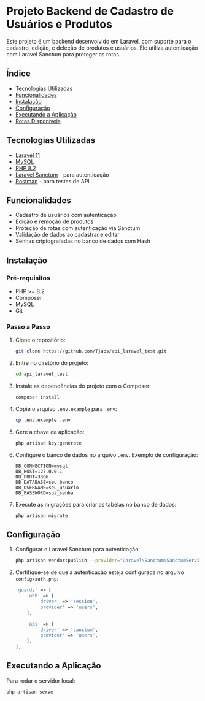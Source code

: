 # Projeto Backend de Cadastro de Usuários e Produtos

Este projeto é um backend desenvolvido em Laravel, com suporte para o cadastro, edição, e deleção de produtos e usuários. Ele utiliza autenticação com Laravel Sanctum para proteger as rotas.

## Índice

- [Tecnologias Utilizadas](#tecnologias-utilizadas)
- [Funcionalidades](#funcionalidades)
- [Instalação](#instalação)
- [Configuração](#configuração)
- [Executando a Aplicação](#executando-a-aplicação)
- [Rotas Disponíveis](#rotas-disponíveis)

## Tecnologias Utilizadas

- [Laravel 11](https://laravel.com/)
- [MySQL](https://www.mysql.com/)
- [PHP 8.2](https://www.php.net/releases/8.2/en.php)
- [Laravel Sanctum](https://laravel.com/docs/11.x/sanctum) - para autenticação
- [Postman](https://www.postman.com/) - para testes de API

## Funcionalidades

- Cadastro de usuários com autenticação
- Edição e remoção de produtos
- Proteção de rotas com autenticação via Sanctum
- Validação de dados ao cadastrar e editar
- Senhas criptografadas no banco de dados com Hash

## Instalação

### Pré-requisitos

- PHP >= 8.2
- Composer
- MySQL
- Git

### Passo a Passo

1. Clone o repositório:

    ```bash
    git clone https://github.com/Tjaos/api_laravel_test.git
    ```

2. Entre no diretório do projeto:

    ```bash
    cd api_laravel_test
    ```

3. Instale as dependências do projeto com o Composer:

    ```bash
    composer install
    ```

4. Copie o arquivo `.env.example` para `.env`:

    ```bash
    cp .env.example .env
    ```

5. Gere a chave da aplicação:

    ```bash
    php artisan key:generate
    ```

6. Configure o banco de dados no arquivo `.env`. Exemplo de configuração:

    ```
    DB_CONNECTION=mysql
    DB_HOST=127.0.0.1
    DB_PORT=3306
    DB_DATABASE=seu_banco
    DB_USERNAME=seu_usuario
    DB_PASSWORD=sua_senha
    ```

7. Execute as migrações para criar as tabelas no banco de dados:

    ```bash
    php artisan migrate
    ```

## Configuração

1. Configurar o Laravel Sanctum para autenticação:

    ```bash
    php artisan vendor:publish --provider="Laravel\Sanctum\SanctumServiceProvider"
    ```

2. Certifique-se de que a autenticação esteja configurada no arquivo `config/auth.php`:

    ```php
    'guards' => [
        'web' => [
            'driver' => 'session',
            'provider' => 'users',
        ],

        'api' => [
            'driver' => 'sanctum',
            'provider' => 'users',
        ],
    ],
    ```

## Executando a Aplicação

Para rodar o servidor local:

```bash
php artisan serve
